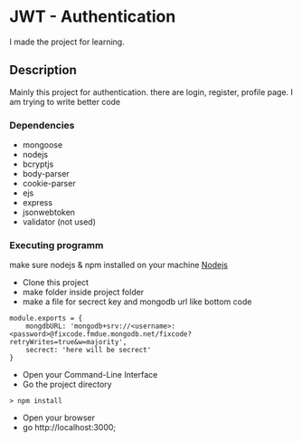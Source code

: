 # JWT - Authentication

I made the project for learning.

## Description

Mainly this project for authentication. there are login, register, profile page.
I am trying to write better code

### Dependencies

- mongoose
- nodejs
- bcryptjs
- body-parser
- cookie-parser
- ejs
- express
- jsonwebtoken
- validator (not used)

### Executing programm

make sure nodejs & npm installed on your machine
[Nodejs](https://nodejs.org/en/download/)

- Clone this project
- make folder inside project folder
- make a file for secrect key and mongodb url like bottom code

```
module.exports = {
    mongdbURL: 'mongodb+srv://<username>:<password>@fixcode.fmdue.mongodb.net/fixcode?retryWrites=true&w=majority',
    secrect: 'here will be secrect'
}

```

- Open your Command-Line Interface
- Go the project directory

```
> npm install
```

- Open your browser
- go http://localhost:3000;
